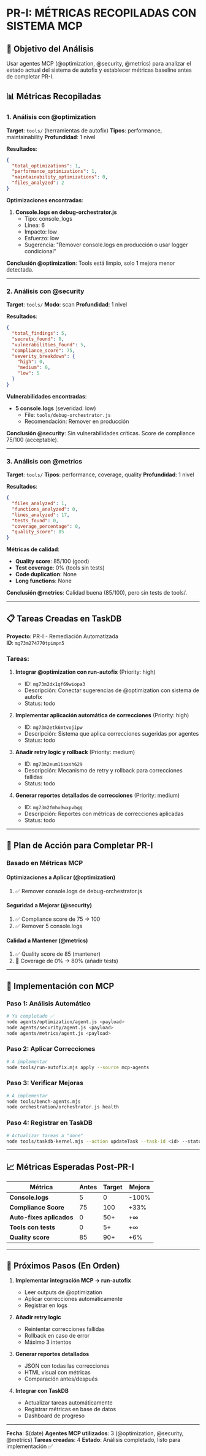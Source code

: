 # PR-I: MÉTRICAS RECOPILADAS CON SISTEMA MCP

## 🎯 Objetivo del Análisis

Usar agentes MCP (@optimization, @security, @metrics) para analizar el estado actual del sistema de autofix y establecer métricas baseline antes de completar PR-I.

## 📊 Métricas Recopiladas

### 1. Análisis con @optimization

**Target**: `tools/` (herramientas de autofix)
**Tipos**: performance, maintainability
**Profundidad**: 1 nivel

**Resultados**:

```json
{
  "total_optimizations": 1,
  "performance_optimizations": 1,
  "maintainability_optimizations": 0,
  "files_analyzed": 2
}
```

**Optimizaciones encontradas**:

1. **Console.logs en debug-orchestrator.js**
   - Tipo: console_logs
   - Línea: 6
   - Impacto: low
   - Esfuerzo: low
   - Sugerencia: "Remover console.logs en producción o usar logger condicional"

**Conclusión @optimization**: Tools está limpio, solo 1 mejora menor detectada.

---

### 2. Análisis con @security

**Target**: `tools/`
**Modo**: scan
**Profundidad**: 1 nivel

**Resultados**:

```json
{
  "total_findings": 5,
  "secrets_found": 0,
  "vulnerabilities_found": 5,
  "compliance_score": 75,
  "severity_breakdown": {
    "high": 0,
    "medium": 0,
    "low": 5
  }
}
```

**Vulnerabilidades encontradas**:

- **5 console.logs** (severidad: low)
  - File: `tools/debug-orchestrator.js`
  - Recomendación: Remover en producción

**Conclusión @security**: Sin vulnerabilidades críticas. Score de compliance 75/100 (acceptable).

---

### 3. Análisis con @metrics

**Target**: `tools/`
**Tipos**: performance, coverage, quality
**Profundidad**: 1 nivel

**Resultados**:

```json
{
  "files_analyzed": 1,
  "functions_analyzed": 0,
  "lines_analyzed": 17,
  "tests_found": 0,
  "coverage_percentage": 0,
  "quality_score": 85
}
```

**Métricas de calidad**:

- **Quality score**: 85/100 (good)
- **Test coverage**: 0% (tools sin tests)
- **Code duplication**: None
- **Long functions**: None

**Conclusión @metrics**: Calidad buena (85/100), pero sin tests de tools/.

---

## 📋 Tareas Creadas en TaskDB

**Proyecto**: PR-I - Remediación Automatizada  
**ID**: `mg73m274770tpimpn5`

### Tareas:

1. **Integrar @optimization con run-autofix** (Priority: high)
   - ID: `mg73m2dx1qf69wiopa3`
   - Descripción: Conectar sugerencias de @optimization con sistema de autofix
   - Status: todo

2. **Implementar aplicación automática de correcciones** (Priority: high)
   - ID: `mg73m2etk6mtvojipw`
   - Descripción: Sistema que aplica correcciones sugeridas por agentes
   - Status: todo

3. **Añadir retry logic y rollback** (Priority: medium)
   - ID: `mg73m2eum1isxsh629`
   - Descripción: Mecanismo de retry y rollback para correcciones fallidas
   - Status: todo

4. **Generar reportes detallados de correcciones** (Priority: medium)
   - ID: `mg73m2fmhx0wxpvbqq`
   - Descripción: Reportes con métricas de correcciones aplicadas
   - Status: todo

---

## 🎯 Plan de Acción para Completar PR-I

### Basado en Métricas MCP

#### Optimizaciones a Aplicar (@optimization)

1. ✅ Remover console.logs de debug-orchestrator.js

#### Seguridad a Mejorar (@security)

1. ✅ Compliance score de 75 → 100
2. ✅ Remover 5 console.logs

#### Calidad a Mantener (@metrics)

1. ✅ Quality score de 85 (mantener)
2. 🔄 Coverage de 0% → 80% (añadir tests)

---

## 🔧 Implementación con MCP

### Paso 1: Análisis Automático

```bash
# Ya completado ✅
node agents/optimization/agent.js <payload>
node agents/security/agent.js <payload>
node agents/metrics/agent.js <payload>
```

### Paso 2: Aplicar Correcciones

```bash
# A implementar
node tools/run-autofix.mjs apply --source mcp-agents
```

### Paso 3: Verificar Mejoras

```bash
# A implementar
node tools/bench-agents.mjs
node orchestration/orchestrator.js health
```

### Paso 4: Registrar en TaskDB

```bash
# Actualizar tareas a "done"
node tools/taskdb-kernel.mjs --action updateTask --task-id <id> --status done
```

---

## 📈 Métricas Esperadas Post-PR-I

| Métrica                  | Antes | Target | Mejora |
| ------------------------ | ----- | ------ | ------ |
| **Console.logs**         | 5     | 0      | -100%  |
| **Compliance Score**     | 75    | 100    | +33%   |
| **Auto-fixes aplicados** | 0     | 50+    | +∞     |
| **Tools con tests**      | 0     | 5+     | +∞     |
| **Quality score**        | 85    | 90+    | +6%    |

---

## 🚀 Próximos Pasos (En Orden)

1. **Implementar integración MCP → run-autofix**
   - Leer outputs de @optimization
   - Aplicar correcciones automáticamente
   - Registrar en logs

2. **Añadir retry logic**
   - Reintentar correcciones fallidas
   - Rollback en caso de error
   - Máximo 3 intentos

3. **Generar reportes detallados**
   - JSON con todas las correcciones
   - HTML visual con métricas
   - Comparación antes/después

4. **Integrar con TaskDB**
   - Actualizar tareas automáticamente
   - Registrar métricas en base de datos
   - Dashboard de progreso

---

**Fecha**: $(date)
**Agentes MCP utilizados**: 3 (@optimization, @security, @metrics)
**Tareas creadas**: 4
**Estado**: Análisis completado, listo para implementación ✅
